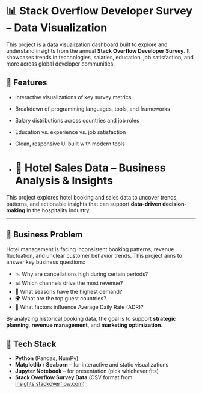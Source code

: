 # 📊 Stack Overflow Developer Survey – Data Visualization

This project is a data visualization dashboard built to explore and understand insights from the annual **Stack Overflow Developer Survey**. It showcases trends in technologies, salaries, education, job satisfaction, and more across global developer communities.

## 🚀 Features

- Interactive visualizations of key survey metrics
- Breakdown of programming languages, tools, and frameworks
- Salary distributions across countries and job roles
- Education vs. experience vs. job satisfaction
- Clean, responsive UI built with modern tools

- # 🏨 Hotel Sales Data – Business Analysis & Insights

This project explores hotel booking and sales data to uncover trends, patterns, and actionable insights that can support **data-driven decision-making** in the hospitality industry.

---

## 📌 Business Problem

Hotel management is facing inconsistent booking patterns, revenue fluctuation, and unclear customer behavior trends. This project aims to answer key business questions:

- 📉 Why are cancellations high during certain periods?
- 📊 Which channels drive the most revenue?
- 📅 What seasons have the highest demand?
- 🌍 What are the top guest countries?
- 💸 What factors influence Average Daily Rate (ADR)?

By analyzing historical booking data, the goal is to support **strategic planning**, **revenue management**, and **marketing optimization**.



## 🧰 Tech Stack

- **Python** (Pandas, NumPy)
- **Matplotlib** / **Seaborn** – for interactive and static visualizations
- **Jupyter Notebook**  – for presentation (pick whichever fits)
- **Stack Overflow Survey Data** (CSV format from [insights.stackoverflow.com](https://insights.stackoverflow.com/survey))




